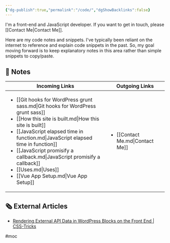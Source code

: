 ```yaml
---
{"dg-publish":true,"permalink":"/code/","dgShowBacklinks":false}
---
```



I'm a front-end and JavaScript developer. If you want to get in touch, please [[Contact Me\|Contact Me]].

Here are my code notes and snippets. I've typically been reliant on the internet to reference and explain code snippets in the past. So, my goal moving forward is to keep explanatory notes in this area rather than simple snippets to copy/paste.

## 📔 Notes

| Incoming Links                                                                                                                                                                                                                                                                                                                                                                                                    | Outgoing Links                                   |
| ----------------------------------------------------------------------------------------------------------------------------------------------------------------------------------------------------------------------------------------------------------------------------------------------------------------------------------------------------------------------------------------------------------------- | ------------------------------------------------ |
| <ul><li>[[Git hooks for WordPress grunt sass.md\\|Git hooks for WordPress grunt sass]]</li><li>[[How this site is built.md\\|How this site is built]]</li><li>[[JavaScript elapsed time in function.md\\|JavaScript elapsed time in function]]</li><li>[[JavaScript promisify a callback.md\\|JavaScript promisify a callback]]</li><li>[[Uses.md\\|Uses]]</li><li>[[Vue App Setup.md\\|Vue App Setup]]</li></ul> | <ul><li>[[Contact Me.md\\|Contact Me]]</li></ul> |


## 🗞 External Articles

- [Rendering External API Data in WordPress Blocks on the Front End | CSS-Tricks](https://css-tricks.com/rendering-external-api-data-in-wordpress-blocks-on-the-front-end/)


#moc 